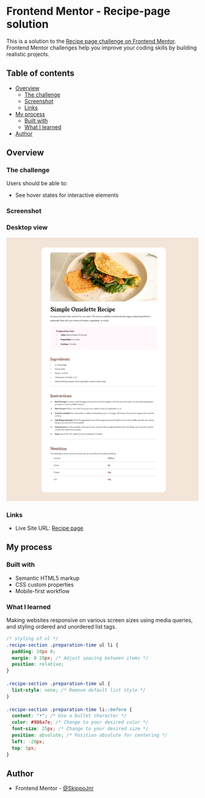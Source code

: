 # Frontend Mentor - Recipe-page solution

This is a solution to the [Recipe page challenge on Frontend Mentor](https://www.frontendmentor.io/challenges/recipe-page-KiTsR8QQKm). Frontend Mentor challenges help you improve your coding skills by building realistic projects. 

## Table of contents

- [Overview](#overview)
  - [The challenge](#the-challenge)
  - [Screenshot](#screenshot)
  - [Links](#links)
- [My process](#my-process)
  - [Built with](#built-with)
  - [What I learned](#what-i-learned)
- [Author](#author)


## Overview

### The challenge

Users should be able to:

- See hover states for interactive elements

### Screenshot
### Desktop view
![desktop-view](https://github.com/SkippoJnr/recipe-page/blob/408161655beaf2b5b5a695cd5692f4e3780b17e9/screenshots/desktop-view.jpeg)


### Links

- Live Site URL: [Recipe page](https://skippojnr.github.io/recipe-page/)


## My process

### Built with

- Semantic HTML5 markup
- CSS custom properties
- Mobile-first workflow


### What I learned

Making websites responsive on various screen sizes using media queries, and styling ordered and unordered list tags. 


```css
/* styling of ul */
.recipe-section .preparation-time ul li {
  padding: 10px 0;
  margin: 0 20px; /* Adjust spacing between items */
  position: relative;
}

.recipe-section .preparation-time ul {
  list-style: none; /* Remove default list style */
}

.recipe-section .preparation-time li::before {
  content: "•"; /* Use a bullet character */
  color: #986a7e; /* Change to your desired color */
  font-size: 25px; /* Change to your desired size */
  position: absolute; /* Position absolute for centering */
  left: -20px;
  top: 5px;
}
```




## Author

- Frontend Mentor - [@SkippoJnr](https://www.frontendmentor.io/profile/Skippojnr)



